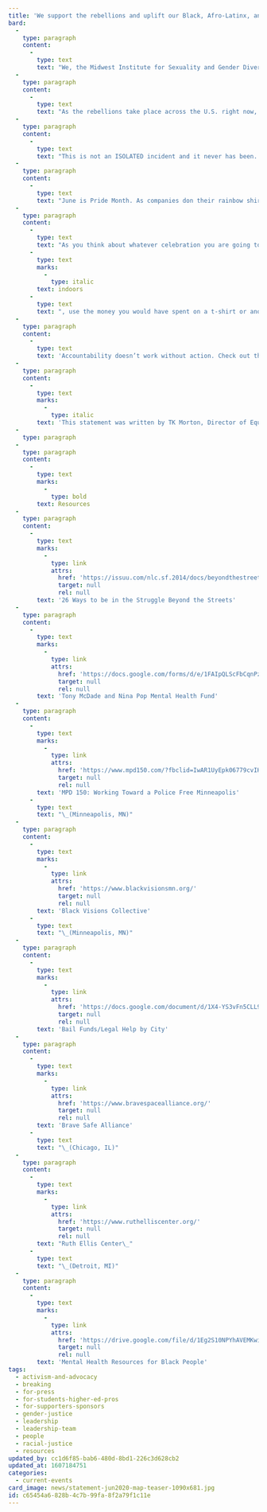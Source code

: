 ```yaml
---
title: 'We support the rebellions and uplift our Black, Afro-Latinx, and Afro-Indigenous siblings'
bard:
  -
    type: paragraph
    content:
      -
        type: text
        text: "We, the Midwest Institute for Sexuality and Gender Diversity, support the rebellions happening across the country and we are here to uplift our Black, Afro-Latinx, and Afro-Indigenous siblings.\_"
  -
    type: paragraph
    content:
      -
        type: text
        text: "As the rebellions take place across the U.S. right now, we need to note that some of the most violent acts by police happen right here in the Midwest. We have some of the worst places to live for Black people, especially Black Queer and Trans people. As a majority white queer organization we have a responsibility to hold ourselves and our community accountable.\_"
  -
    type: paragraph
    content:
      -
        type: text
        text: "This is not an ISOLATED incident and it never has been. The historical role of police in America is and always has been to oppress Black bodies. Slave catchers are police, KKK are police, your racist uncles are police, your liberal sisters are police. They may have the best of intentions, but we have seen time and time again that police are not held accountable and steal billions of dollars away from communities in the name of “safety.\" That money could be put into education, housing, confronting food deserts, but instead it is put toward “fancy police academies” and expanding jails to house more Black, Brown, and Indigenous people.\_"
  -
    type: paragraph
    content:
      -
        type: text
        text: "June is Pride Month. As companies don their rainbow shirts, sandals, bags, and other merchandise asking for your dollar, remember that we wouldn’t be here today if it wasn’t for Black and Latina Queer and Trans Women. Yes we live in a region often ignored for our anti-oppression movement work, but history is vital in our Midwest Queer and Trans communities—no one can tell our stories and our history except for us! Know your history and how this movement started well before Stonewall and is still ongoing today. Never forget what our ancestors did by putting themselves on the frontlines for something to which they said “enough is enough.” Black folks are doing the same thing right now and most of those on the frontlines are Black Queer, and Trans Women!\_"
  -
    type: paragraph
    content:
      -
        type: text
        text: "As you think about whatever celebration you are going to do\_"
      -
        type: text
        marks:
          -
            type: italic
        text: indoors
      -
        type: text
        text: ", use the money you would have spent on a t-shirt or another rainbow tote bag you will never use and donate to Black, Brown, and Indigenous Queer and Trans organizations instead. We especially want to uplift and highlight the story of Tony McDade, a Black Trans man who was killed on May 27 by police in Tallahassee, Florida.\_"
  -
    type: paragraph
    content:
      -
        type: text
        text: 'Accountability doesn’t work without action. Check out the links below for various jail funds, Black Trans led organizations, and how you can get involved if you can’t be on the frontlines.'
  -
    type: paragraph
    content:
      -
        type: text
        marks:
          -
            type: italic
        text: 'This statement was written by TK Morton, Director of Equity and Access for the Midwest Institute for Sexuality and Gender Diversity, A Black Trans person who is exhausted, but is always willing to fight.'
  -
    type: paragraph
  -
    type: paragraph
    content:
      -
        type: text
        marks:
          -
            type: bold
        text: Resources
  -
    type: paragraph
    content:
      -
        type: text
        marks:
          -
            type: link
            attrs:
              href: 'https://issuu.com/nlc.sf.2014/docs/beyondthestreets_final/4?fbclid=IwAR2ix5AOuTKWABnQlX_909sDrP90tfcSiepXVMYoWewq0T6yDB5pVFU6sow'
              target: null
              rel: null
        text: '26 Ways to be in the Struggle Beyond the Streets'
  -
    type: paragraph
    content:
      -
        type: text
        marks:
          -
            type: link
            attrs:
              href: 'https://docs.google.com/forms/d/e/1FAIpQLScFbCqnPzsY0pSi39i_AjsTpVZpqJ20IOlJoX37N5qOHqN6cA/viewform?fbclid=IwAR1iP6CPc0HbuuUbB157sPstMom9C4_i4WQP3slXJ7_cEPtL_J0-i7gQgXQ'
              target: null
              rel: null
        text: 'Tony McDade and Nina Pop Mental Health Fund'
  -
    type: paragraph
    content:
      -
        type: text
        marks:
          -
            type: link
            attrs:
              href: 'https://www.mpd150.com/?fbclid=IwAR1UyEpk06779cvIH_SSWE-QK8qwKQaBhhSxRf8hFq_8losHknZRnr0W1RI'
              target: null
              rel: null
        text: 'MPD 150: Working Toward a Police Free Minneapolis'
      -
        type: text
        text: "\_(Minneapolis, MN)"
  -
    type: paragraph
    content:
      -
        type: text
        marks:
          -
            type: link
            attrs:
              href: 'https://www.blackvisionsmn.org/'
              target: null
              rel: null
        text: 'Black Visions Collective'
      -
        type: text
        text: "\_(Minneapolis, MN)"
  -
    type: paragraph
    content:
      -
        type: text
        marks:
          -
            type: link
            attrs:
              href: 'https://docs.google.com/document/d/1X4-YS3vFn5CLL9QtJSU0xqmTh_h8XilXgOqGAjZISBI/preview?fbclid=IwAR3HivT2aZSaXEuUlUK0d3YXQJqeqNF82XcO5R649Z1bLw3BbUfd7-8WvX8&pru=AAABcopZCt0%2ALBzmEhSB82UWzyg2SlXLqA'
              target: null
              rel: null
        text: 'Bail Funds/Legal Help by City'
  -
    type: paragraph
    content:
      -
        type: text
        marks:
          -
            type: link
            attrs:
              href: 'https://www.bravespacealliance.org/'
              target: null
              rel: null
        text: 'Brave Safe Alliance'
      -
        type: text
        text: "\_(Chicago, IL)"
  -
    type: paragraph
    content:
      -
        type: text
        marks:
          -
            type: link
            attrs:
              href: 'https://www.ruthelliscenter.org/'
              target: null
              rel: null
        text: "Ruth Ellis Center\_"
      -
        type: text
        text: "\_(Detroit, MI)"
  -
    type: paragraph
    content:
      -
        type: text
        marks:
          -
            type: link
            attrs:
              href: 'https://drive.google.com/file/d/1Eg2S10NPYhAVEMKwicHn2SHpT6KKW0aP/view?fbclid=IwAR0oxXnMo4UnBeSXq4WBlMSnGcklDH2zRdSC0n4XCijFMuUGBkViEdL8x8Y'
              target: null
              rel: null
        text: 'Mental Health Resources for Black People'
tags:
  - activism-and-advocacy
  - breaking
  - for-press
  - for-students-higher-ed-pros
  - for-supporters-sponsors
  - gender-justice
  - leadership
  - leadership-team
  - people
  - racial-justice
  - resources
updated_by: cc1d6f85-bab6-480d-8bd1-226c3d628cb2
updated_at: 1607184751
categories:
  - current-events
card_image: news/statement-jun2020-map-teaser-1090x681.jpg
id: c65454a6-828b-4c7b-99fa-8f2a79f1c11e
---
```

